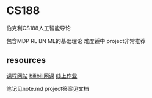 # CS188 
伯克利CS188人工智能导论

包含MDP RL BN ML的基础理论 难度适中 project非常推荐 

## resources

[课程网站](https://inst.eecs.berkeley.edu/~cs188/su20/) [bilibili网课](https://www.bilibili.com/video/BV1r3411p7H8/?spm_id_from=333.337.search-card.all.click&vd_source=ba46a5afdf2dffc055e1f08226c56683) [线上作业](https://www.gradescope.com/courses/33660)

笔记见note.md  project答案见文档


